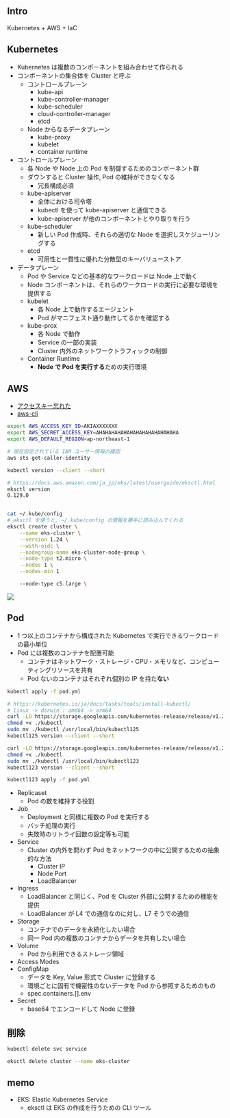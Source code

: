 ## Intro

Kubernetes + AWS + IaC

## Kubernetes

- Kubernetes は複数のコンポーネントを組み合わせて作られる
- コンポーネントの集合体を Cluster と呼ぶ
  - コントロールプレーン
    - kube-api
    - kube-controller-manager
    - kube-scheduler
    - cloud-controller-manager
    - etcd
  - Node からなるデータプレーン
    - kube-proxy
    - kubelet
    - container runtime
- コントロールプレーン
  - 各 Node や Node 上の Pod を制御するためのコンポーネント群
  - ダウンすると Cluster 操作, Pod の維持ができなくなる
    - 冗長構成必須
  - kube-apiserver
    - 全体における司令塔
    - kubectl を使って kube-apiserver と通信できる
    - kube-apiserver が他のコンポーネントとやり取りを行う
  - kube-scheduler
    - 新しい Pod 作成時、それらの適切な Node を選択しスケジューリングする
  - etcd
    - 可用性と一貫性に優れた分散型のキーバリューストア
- データプレーン
  - Pod や Service などの基本的なワークロードは Node 上で動く
  - Node コンポーネントは、それらのワークロードの実行に必要な環境を提供する
  - kubelet
    - 各 Node 上で動作するエージェント
    - Pod がマニフェスト通り動作してるかを確認する
  - kube-prox
    - 各 Node で動作
    - Service の一部の実装
    - Cluster 内外のネットワークトラフィックの制御
  - Container Runtime
    - **Node で Pod を実行する**ための実行環境

## AWS

- [アクセスキー忘れた](https://docs.aws.amazon.com/ja_jp/IAM/latest/UserGuide/id_credentials_access-keys.html#Using_CreateAccessKey)
- [aws-cli](https://github.com/aws/aws-cli)

``` sh
export AWS_ACCESS_KEY_ID=AKIAXXXXXXX
export AWS_SECRET_ACCESS_KEY=AHAHAHAHAHAHAHAHAHAHAHAHAHA
export AWS_DEFAULT_REGION=ap-northeast-1
```

``` sh
# 現在設定されている IAM ユーザー情報の確認
aws sts get-caller-identity

kubectl version --client --short

# https://docs.aws.amazon.com/ja_jp/eks/latest/userguide/eksctl.html
eksctl version
0.129.0


cat ~/.kube/config
# eksctl を使うと, ~/.kube/config の情報を勝手に読み込んでくれる
eksctl create cluster \
    --name eks-cluster \
    --version 1.24 \
    --with-oidc \
    --nodegroup-name eks-cluster-node-group \
    --node-type t2.micro \
    --nodes 1 \
    --nodes-min 1

    --node-type c5.large \
```

![](../imgs/eks_console.png)

## Pod

- 1 つ以上のコンテナから構成された Kubernetes で実行できるワークロードの最小単位
- Pod には複数のコンテナを配置可能
  - コンテナはネットワーク・ストレージ・CPU・メモリなど、コンピューティングリソースを共有
  - Pod ないのコンテナはそれぞれ個別の IP を持た**ない**

``` sh
kubectl apply -f pod.yml

# https://kubernetes.io/ja/docs/tasks/tools/install-kubectl/
# linux -> darwin : amd64 -> arm64
curl -LO https://storage.googleapis.com/kubernetes-release/release/v1.25.0/bin/darwin/arm64/kubectl
chmod +x ./kubectl
sudo mv ./kubectl /usr/local/bin/kubectl125
kubectl125 version --client --short

curl -LO https://storage.googleapis.com/kubernetes-release/release/v1.23.0/bin/darwin/arm64/kubectl
chmod +x ./kubectl
sudo mv ./kubectl /usr/local/bin/kubectl123
kubectl123 version --client --short

kubectl123 apply -f pod.yml
```

- Replicaset
  - Pod の数を維持する役割
- Job
  - Deployment と同様に複数の Pod を実行する
  - バッチ処理の実行
  - 失敗時のリトライ回数の設定等も可能
- Service
  - Cluster の内外を問わず Pod をネットワークの中に公開するための抽象的な方法
    - Cluster IP
    - Node Port
    - LoadBalancer
- Ingress
  - LoadBalancer と同じく、Pod を Cluster 外部に公開するための機能を提供
  - LoadBalancer が L4 での通信なのに対し、L7 そうでの通信
- Storage
  - コンテナでのデータを永続化したい場合
  - 同一 Pod 内の複数のコンテナからデータを共有したい場合
- Volume
  - Pod から利用できるストレージ領域
- Access Modes
- ConfigMap
  - データを Key, Value 形式で Cluster に登録する
  - 環境ごとに固有で機密性のないデータを Pod から参照するためのもの
  - spec.containers.[].env
- Secret
  - base64 でエンコードして Node に登録

## 削除

``` sh
kubectl delete svc service

eksctl delete cluster --name eks-cluster
```


## memo

- EKS: Elastic Kubernetes Service
  - eksctl は EKS の作成を行うための CLI ツール
